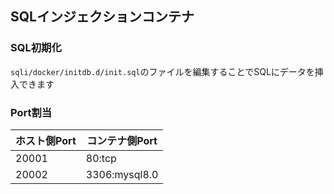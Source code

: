 


## SQLインジェクションコンテナ

### SQL初期化

`sqli/docker/initdb.d/init.sql`のファイルを編集することでSQLにデータを挿入できます

### Port割当

| ホスト側Port | コンテナ側Port | 
| ---- | ---- | 
| 20001 | 80:tcp |
| 20002 | 3306:mysql8.0 |


